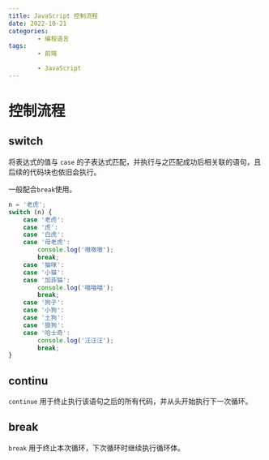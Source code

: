 ```yaml
---
title: JavaScript 控制流程
date: 2022-10-21
categories:
        - 编程语言
tags:
        - 前端

        - JavaScript
---
```


# 控制流程

## switch

将表达式的值与 `case` 的子表达式匹配，并执行与之匹配成功后相关联的语句，且后续的代码块也依旧会执行。

一般配合`break`使用。

```JavaScript
n = '老虎';
switch (n) {
	case '老虎':
	case '虎':
	case '白虎':
	case '母老虎':
		console.log('嗷嗷嗷');
		break;
	case '猫咪':
	case '小猫':
	case '加菲猫':
		console.log('喵喵喵');
		break;
	case '狗子':
	case '小狗':
	case '土狗':
	case '狼狗':
	case '哈士奇':
		console.log('汪汪汪');
		break;
}
```

## continu

`continue` 用于终止执行该语句之后的所有代码，并从头开始执行下一次循环。

## break

`break` 用于终止本次循环，下次循环时继续执行循环体。
